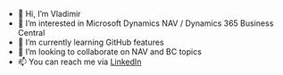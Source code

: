 - 👋 Hi, I’m Vladimir
- 👀 I’m interested in Microsoft Dynamics NAV / Dynamics 365 Business Central 
- 🌱 I’m currently learning GitHub features
- 💞️ I’m looking to collaborate on NAV and BC topics
- 📫 You can reach me via [LinkedIn](https://www.linkedin.com/in/-vladimir-kozlov/)
